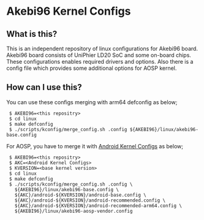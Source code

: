 # Akebi96 Kernel Configs

## What is this?

This is an independent repository of linux configurations for Akebi96 board.
Akebi96 board consists of UniPhier LD20 SoC and some on-board chips. These
configurations enables required drivers and options. Also there is a config
file which provides some additional options for AOSP kernel.

## How can I use this?

You can use these configs merging with arm64 defconfig as below;

```
 $ AKEBI96=<this repositry>
 $ cd linux
 $ make defconfig
 $ ./scripts/kconfig/merge_config.sh .config ${AKEBI96}/linux/akebi96-base.config
```

For AOSP, you have to merge it with [Android Kernel Configs](https://android.googlesource.com/kernel/configs) as below;

```
 $ AKEBI96=<this repositry>
 $ AKC=<Android Kernel Configs>
 $ KVERSION=<base kernel version>
 $ cd linux
 $ make defconfig
 $ ./scripts/kconfig/merge_config.sh .config \
   ${AKEBI96}/linux/akebi96-base.config \
   ${AKC}/android-${KVERSION}/android-base.config \
   ${AKC}/android-${KVERSION}/android-recommended.config \
   ${AKC}/android-${KVERSION}/android-recommended-arm64.config \
   ${AKEBI96}/linux/akebi96-aosp-vendor.config
```

